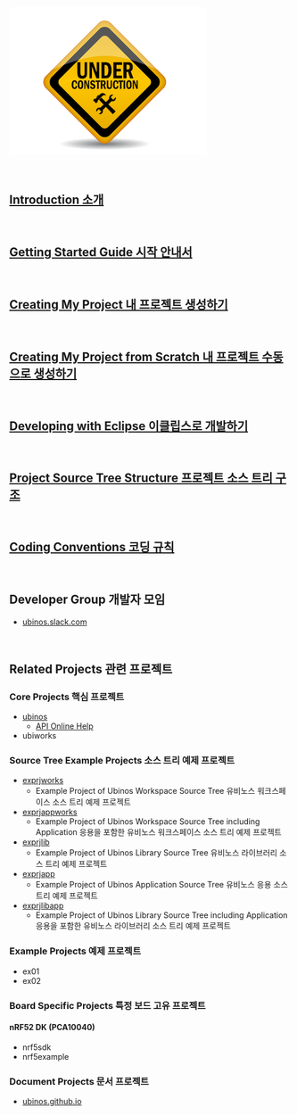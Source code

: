 ![underconstruction](image/underconstruction.png)

<br/>

## [Introduction 소개](https://sonamu.atlassian.net/wiki/spaces/PUBL/pages/77463585/Introduction?atlOrigin=eyJpIjoiZWI1MDgxYjVjY2Y3NGI5YWIyMGRmNGYxNTJhODY0YTEiLCJwIjoiYyJ9)

<br/>

## [Getting Started Guide 시작 안내서](https://sonamu.atlassian.net/wiki/spaces/PUBL/pages/77561861/Getting+Started+Guide?atlOrigin=eyJpIjoiYjAxZmVlZGVkNjkyNDMzMGJkNzJjYmZkY2I0YTJmMWIiLCJwIjoiYyJ9)

<br/>

## [Creating My Project 내 프로젝트 생성하기](https://sonamu.atlassian.net/wiki/spaces/PUBL/pages/78610672/Creating+My+Project?atlOrigin=eyJpIjoiNTlhOGE0MDlmMDQwNGJmYWJjZThiODllNTVjZDk0ZWQiLCJwIjoiYyJ9)

<br/>

## [Creating My Project from Scratch 내 프로젝트 수동으로 생성하기](https://sonamu.atlassian.net/wiki/spaces/PUBL/pages/78741669/Creating+My+Project+from+Scratch?atlOrigin=eyJpIjoiNTlhOGE0MDlmMDQwNGJmYWJjZThiODllNTVjZDk0ZWQiLCJwIjoiYyJ9)

<br/>

## [Developing with Eclipse 이클립스로 개발하기](https://sonamu.atlassian.net/wiki/spaces/PUBL/pages/79298594/Developing+with+Eclipse?atlOrigin=eyJpIjoiMWQ0NzM5ZWI3YjQ5NDBkNTliN2RmNjJjMjFiYjA4NzQiLCJwIjoiYyJ9)

<br/>

## [Project Source Tree Structure 프로젝트 소스 트리 구조](https://sonamu.atlassian.net/wiki/spaces/PUBL/pages/78971266/Project+Source+Tree+Structure?atlOrigin=eyJpIjoiMDUyNmI3YzNmMWE0NGZiMmFmNTZlZjQ0OWEyZWFhYWYiLCJwIjoiYyJ9)

<br/>

## [Coding Conventions 코딩 규칙](https://sonamu.atlassian.net/wiki/spaces/PUBL/pages/78905345/Coding+Conventions?atlOrigin=eyJpIjoiNzA4YjM1ZmYyODAzNGFmYjgyZjY5MjU4YTNiYjU1YjIiLCJwIjoiYyJ9)

<br/>

## Developer Group 개발자 모임

* [ubinos.slack.com](https://ubinos.slack.com)

<br/>

## Related Projects 관련 프로젝트

### Core Projects 핵심 프로젝트

* [ubinos](https://github.com/ubinos/ubinos)
    + [API Online Help](api/ubinos/html)
* ubiworks

### Source Tree Example Projects 소스 트리 예제 프로젝트

* [exprjworks](https://github.com/ubinos/exprjworks)
    + Example Project of Ubinos Workspace Source Tree 유비노스 워크스페이스 소스 트리 예제 프로젝트
* [exprjappworks](https://github.com/ubinos/exprjappworks)
    + Example Project of Ubinos Workspace Source Tree including Application 응용을 포함한 유비노스 워크스페이스 소스 트리 예제 프로젝트
* [exprjlib](https://github.com/ubinos/exprjlib)
    + Example Project of Ubinos Library Source Tree 유비노스 라이브러리 소스 트리 예제 프로젝트
* [exprjapp](https://github.com/ubinos/exprjapp)
    + Example Project of Ubinos Application Source Tree 유비노스 응용 소스 트리 예제 프로젝트
* [exprjlibapp](https://github.com/ubinos/exprjlibapp)
    + Example Project of Ubinos Library Source Tree including Application 응용을 포함한 유비노스 라이브러리 소스 트리 예제 프로젝트

### Example Projects 예제 프로젝트

* ex01
* ex02

### Board Specific Projects 특정 보드 고유 프로젝트

#### nRF52 DK (PCA10040)

* nrf5sdk
* nrf5example

### Document Projects 문서 프로젝트

* [ubinos.github.io](https://github.com/ubinos/ubinos.github.io)

<br/>


